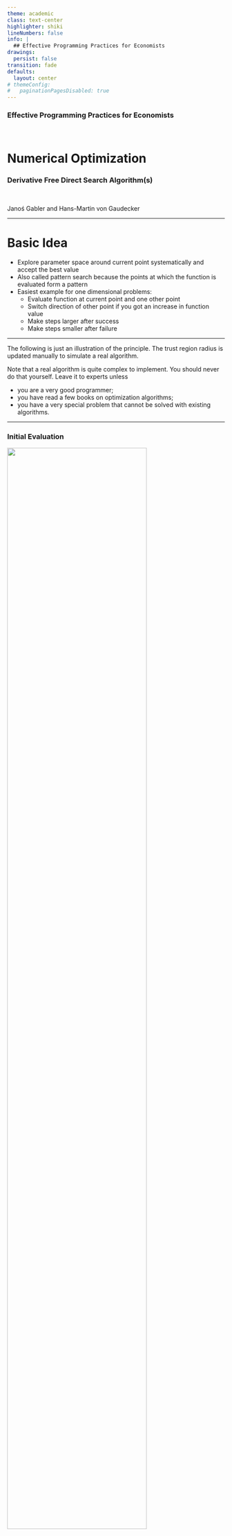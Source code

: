 ```yaml
---
theme: academic
class: text-center
highlighter: shiki
lineNumbers: false
info: |
  ## Effective Programming Practices for Economists
drawings:
  persist: false
transition: fade
defaults:
  layout: center
# themeConfig:
#   paginationPagesDisabled: true
---
```


### Effective Programming Practices for Economists

<br/>

# Numerical Optimization

### Derivative Free Direct Search Algorithm(s)

<br/>


Janoś Gabler and Hans-Martin von Gaudecker

---

# Basic Idea

- Explore parameter space around current point systematically and accept the best value
- Also called pattern search because the points at which the function is evaluated form a pattern
- Easiest example for one dimensional problems:
    - Evaluate function at current point and one other point
    - Switch direction of other point if you got an increase in function value
    - Make steps larger after success
    - Make steps smaller after failure

---

The following is just an illustration of the principle. The trust region radius is updated manually to simulate a real algorithm.

Note that a real algorithm is quite complex to implement. You should never do that yourself. Leave it to experts unless
- you are a very good programmer;
- you have read a few books on optimization algorithms;
- you have a very special problem that cannot be solved with existing algorithms.

---

### Initial Evaluation

<img src="./iteration_0.svg" class="rounded" style="width: 80%; height: 80%; margin: auto"/>

---

### Iteration 1

<img src="./iteration_1.svg" class="rounded" style="width: 80%; height: 80%; margin: auto"/>


---

### Iteration 2

<img src="./iteration_2.svg" class="rounded" style="width: 80%; height: 80%; margin: auto"/>


---

### Iteration 3

<img src="./iteration_3.svg" class="rounded" style="width: 80%; height: 80%; margin: auto"/>


---

### Iteration 4

<img src="./iteration_4.svg" class="rounded" style="width: 80%; height: 80%; margin: auto"/>


---

# Some Remarks

- Adjusting the step size and switching to promising directions is complicated in real algorithms
- Direct search algorithms only use the information which function value is smallest, not by how much
- Makes them slow but robust to small amounts of noise
- It does not help for large amounts of noise
- Most famous example is the Nelder-Mead algorithm which is widely used, but seldomly the best choice

---

### A real algorithm: Nelder Mead

<img src="./illustration_df_direct_search_real_algo.svg" class="rounded" style="width: 80%; height: 80%; margin: auto"/>
